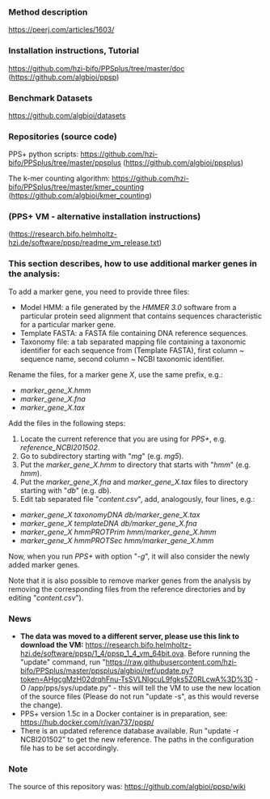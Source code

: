 ### Method description

https://peerj.com/articles/1603/

### Installation instructions, Tutorial

https://github.com/hzi-bifo/PPSplus/tree/master/doc 
(https://github.com/algbioi/ppsp)

### Benchmark Datasets

https://github.com/algbioi/datasets

### Repositories (source code)

PPS+ python scripts:
https://github.com/hzi-bifo/PPSplus/tree/master/ppsplus
(https://github.com/algbioi/ppsplus)

The k-mer counting algorithm:
https://github.com/hzi-bifo/PPSplus/tree/master/kmer_counting
(https://github.com/algbioi/kmer_counting)

### (PPS+ VM - alternative installation instructions)

(https://research.bifo.helmholtz-hzi.de/software/ppsp/readme_vm_release.txt)

### This section describes, how to use additional marker genes in the analysis:

To add a marker gene, you need to provide three files:
* Model HMM: a file generated by the _HMMER 3.0_ software from a particular protein seed alignment that contains sequences characteristic for a particular marker gene.
* Template FASTA: a FASTA file containing DNA reference sequences.
* Taxonomy file: a tab separated mapping file containing a taxonomic identifier for each sequence from (Template FASTA), first column ~ sequence name, second column ~ NCBI taxonomic identifier.

Rename the files, for a marker gene _X_, use the same prefix, e.g.:
* _marker_gene_X.hmm_
* _marker_gene_X.fna_
* _marker_gene_X.tax_

Add the files in the following steps:

1. Locate the current reference that you are using for _PPS+_, e.g. _reference_NCBI201502_. 
2. Go to subdirectory starting with "_mg_" (e.g. _mg5_). 
3. Put the _marker_gene_X.hmm_ to directory that starts with "_hmm_" (e.g. _hmm_). 
4. Put the _marker_gene_X.fna_ and _marker_gene_X.tax_ files to directory starting with "_db_" (e.g. _db_). 
5. Edit tab separated file "_content.csv_", add, analogously, four lines, e.g.:

* _marker_gene_X     taxonomyDNA     db/marker_gene_X.tax_
* _marker_gene_X     templateDNA     db/marker_gene_X.fna_
* _marker_gene_X     hmmPROTPrim     hmm/marker_gene_X.hmm_
* _marker_gene_X     hmmPROTSec      hmm/marker_gene_X.hmm_

Now, when you run _PPS+_ with option "_-g_", it will also consider the newly added marker genes.

Note that it is also possible to remove marker genes from the analysis by removing the corresponding files from the reference directories and by editing "_content.csv_").

### News
* **The data was moved to a different server, please use this link to download the VM:** https://research.bifo.helmholtz-hzi.de/software/ppsp/1_4/ppsp_1_4_vm_64bit.ova. Before running the "update" command, run "https://raw.githubusercontent.com/hzi-bifo/PPSplus/master/ppsplus/algbioi/ref/update.py?token=AHgcgMzH02drqhFnu-TsSVLNlgcuL9fgks5Z0RLcwA%3D%3D -O /app/pps/sys/update.py" - this will tell the VM to use the new location of the source files (Please do not run "update -s", as this would reverse the change).
* PPS+ version 1.5c in a Docker container is in preparation, see: https://hub.docker.com/r/ivan737/ppsp/
* There is an updated reference database available. Run "update -r NCBI201502" to get the new reference. The paths in the configuration file has to be set accordingly.

### Note
The source of this repository was:
https://github.com/algbioi/ppsp/wiki
